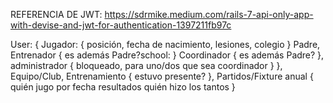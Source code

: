 REFERENCIA DE JWT: https://sdrmike.medium.com/rails-7-api-only-app-with-devise-and-jwt-for-authentication-1397211fb97c


User: {
    Jugador: {
        posición,
        fecha de nacimiento,
        lesiones,
        colegio
    }
    Padre,
    Entrenador {
        es además Padre?school:
    }
    Coordinador {
        es además Padre?
    },
    administrador {
        bloqueado, para uno/dos que sea coordinador
    }
},
Equipo/Club,
Entrenamiento {
    estuvo presente?
},
Partidos/Fixture anual {
    quién jugo por fecha
    resultados
    quién hizo los tantos
}